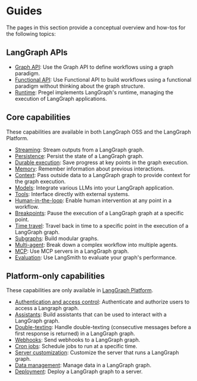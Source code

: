 # Guides

The pages in this section provide a conceptual overview and how-tos for the following topics:

## LangGraph APIs

- [Graph API](../concepts/low_level.md): Use the Graph API to define workflows using a graph paradigm.
- [Functional API](../concepts/functional_api.md): Use Functional API to build workflows using a functional paradigm without thinking about the graph structure.
- [Runtime](../concepts/pregel.md): Pregel implements LangGraph's runtime, managing the execution of LangGraph applications.

## Core capabilities

These capabilities are available in both LangGraph OSS and the LangGraph Platform.

- [Streaming](../concepts/streaming.md): Stream outputs from a LangGraph graph.
- [Persistence](../concepts/persistence.md): Persist the state of a LangGraph graph.
- [Durable execution](../concepts/durable_execution.md): Save progress at key points in the graph execution.
- [Memory](../concepts/memory.md): Remember information about previous interactions.
- [Context](../agents/context.md): Pass outside data to a LangGraph graph to provide context for the graph execution.
- [Models](../agents/models.md): Integrate various LLMs into your LangGraph application.
- [Tools](../concepts/tools.md): Interface directly with external systems.
- [Human-in-the-loop](../concepts/human_in_the_loop.md): Enable human intervention at any point in a workflow.
- [Breakpoints](../concepts/breakpoints.md): Pause the execution of a LangGraph graph at a specific point.
- [Time travel](../concepts/time-travel.md): Travel back in time to a specific point in the execution of a LangGraph graph.
- [Subgraphs](../concepts/subgraphs.md): Build modular graphs.
- [Multi-agent](../concepts/multi_agent.md): Break down a complex workflow into multiple agents.
- [MCP](../concepts/mcp.md): Use MCP servers in a LangGraph graph.
- [Evaluation](../agents/evals.md): Use LangSmith to evaluate your graph's performance.

## Platform-only capabilities

These capabilities are only available in [LangGraph Platform](../concepts/langgraph_platform.md).

- [Authentication and access control](../concepts/auth.md): Authenticate and authorize users to access a Langraph graph.
- [Assistants](../concepts/assistants.md): Build assistants that can be used to interact with a LangGraph graph.
- [Double-texting](../concepts/double_texting.md): Handle double-texting (consecutive messages before a first response is returned) in a LangGraph graph.
- [Webhooks](../cloud/concepts/webhooks.md): Send webhooks to a LangGraph graph.
- [Cron jobs](../cloud/concepts/cron_jobs.md): Schedule jobs to run at a specific time.
- [Server customization](../how-tos/http/custom_lifespan.md): Customize the server that runs a LangGraph graph.
- [Data management](../cloud/concepts/data_storage_and_privacy.md): Manage data in a LangGraph graph.
- [Deployment](../concepts/deployment_options.md): Deploy a LangGraph graph to a server.